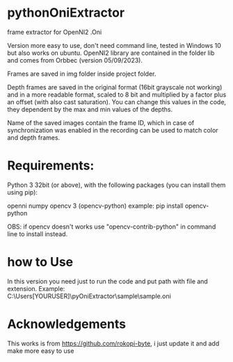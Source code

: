# pythonOniExtractor
frame extractor for OpenNI2 .Oni

Version more easy to use, don't need command line, tested in Windows 10 but also works on ubuntu. OpenNI2 library are contained in the folder lib and comes from Orbbec (version 05/09/2023).

Frames are saved in img folder inside project folder.

Depth frames are saved in the original format (16bit grayscale not working) and in a more readable format, scaled to 8 bit and multiplied by a factor plus an offset (with also cast saturation). You can change this values in the code, they dependent by the max and min values of the depths.

Name of the saved images contain the frame ID, which in case of synchronization was enabled in the recording can be used to match color and depth frames.

# Requirements:
Python 3 32bit (or above), with the following packages (you can install them using pip):

openni
numpy
opencv 3 (opencv-python) 
example: pip install opencv-python

OBS: if opencv doesn't works use "opencv-contrib-python" in command line to install instead.


# how to Use 
In this version you need just to run the code and put path with file and extension.
Example: C:\Users\[YOURUSER]\pyOniExtractor\sample\sample.oni

# Acknowledgements
This works is from https://github.com/rokopi-byte, i just update it and add make more easy to use
